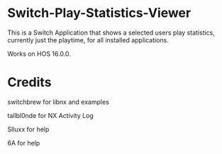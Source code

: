 # Switch-Play-Statistics-Viewer

This is a Switch Application that shows a selected users play statistics, currently just the playtime, for all installed applications.

Works on HOS 16.0.0.

# Credits
switchbrew for libnx and examples

tallbl0nde for NX Activity Log

Slluxx for help

6A for help
